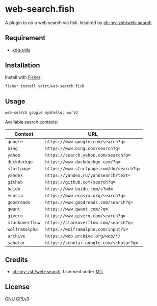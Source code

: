 # web-search.fish

A plugin to do a web search via fish.
Inspired by [oh-my-zsh/web-search](https://github.com/ohmyzsh/ohmyzsh/tree/master/plugins/web-search)

## Requirement

- [xdg-utils](https://github.com/freedesktop/xdg-utils)

## Installation

Install with [Fisher](https://github.com/jorgebucaran/fisher):

```sh
fisher install veirt/web-search.fish
```

## Usage

```sh
web-search google nyahello, world
```

Available search contexts:

| Context         | URL                                      |
| --------------- | ---------------------------------------- |
| `google`        | `https://www.google.com/search?q=`       |
| `bing`          | `https://www.bing.com/search?q=`         |
| `yahoo`         | `https://search.yahoo.com/search?p=`     |
| `duckduckgo`    | `https://www.duckduckgo.com/?q=`         |
| `startpage`     | `https://www.startpage.com/do/search?q=` |
| `yandex`        | `https://yandex.ru/yandsearch?text=`     |
| `github`        | `https://github.com/search?q=`           |
| `baidu`         | `https://www.baidu.com/s?wd=`            |
| `ecosia`        | `https://www.ecosia.org/search?q=`       |
| `goodreads`     | `https://www.goodreads.com/search?q=`    |
| `qwant`         | `https://www.qwant.com/?q=`              |
| `givero`        | `https://www.givero.com/search?q=`       |
| `stackoverflow` | `https://stackoverflow.com/search?q=`    |
| `wolframalpha`  | `https://wolframalpha.com/input?i=`      |
| `archive`       | `https://web.archive.org/web/*/`         |
| `scholar`       | `https://scholar.google.com/scholar?q=`  |

## Credits

- [oh-my-zsh/web-search](https://github.com/ohmyzsh/ohmyzsh/tree/master/plugins/web-search). Licensed under [MIT](https://choosealicense.com/licenses/mit/)

## License

[ GNU GPLv3 ](https://choosealicense.com/licenses/gpl-3.0/)
